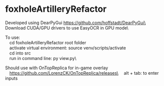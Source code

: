 # foxholeArtilleryRefactor
Developed using  DearPyGui https://github.com/hoffstadt/DearPyGui\
Download CUDA/GPU drivers to use EasyOCR in GPU mode\

To use:\
&emsp;cd foxholeArtilleryRefactor root folder\
&emsp;activate virtual environment: source venv/scripts/activate\
&emsp;cd into src\
&emsp;run in command line: py view.py\

Should use with OnTopReplica for in-game overlay\
&emsp;https://github.com/LorenzCK/OnTopReplica/releases\
&emsp;alt + tab: to enter inputs